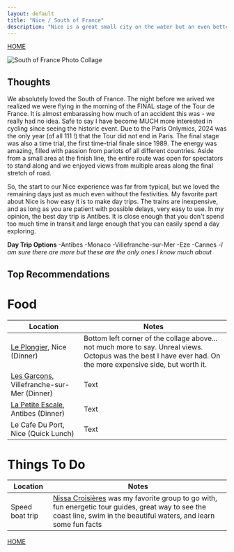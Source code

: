 ```yaml
---
layout: default
title: "Nice / South of France"
description: "Nice is a great small city on the water but an even better place to go for an abundance of day trips"
---
```

[HOME](./index.md)

![South of France Photo Collage](/img/SOF.png)

## Thoughts
We absolutely loved the South of France. The night before we arived we realized we were flying in the morning of the FINAL stage of the Tour de France. It is almost embarassing how much of an accident this was - we really had no idea. Safe to say I have become MUCH more interested in cycling since seeing the historic event. Due to the Paris Onlymics, 2024 was the only year (of all 111 !) that the Tour did not end in Paris. The final stage was also a time trial, the first time-trial finale since 1989. The energy was amazing, filled with passion from pariots of all different countries. Aside from a small area at the finish line, the entire route was open for spectators to stand along and we enjoyed views from multiple areas along the final stretch of road. 

So, the start to our Nice experience was far from typical, but we loved the remaining days just as much even without the festivities. My favorite part about Nice is how easy it is to make day trips. The trains are inexpensive, and as long as you are patient with possible delays, very easy to use. In my opinion, the best day trip is Antibes. It is close enough that you don't spend too much time in transit and large enough that you can easily spend a day exploring. 

**Day Trip Options**
-Antibes 
-Monaco
-Villefranche-sur-Mer
-Eze
-Cannes 
-*I am sure there are more but these are the only ones I know much about*

## Top Recommendations 
# Food

| Location | Notes |
| ----------- | ----------- |
| [Le Plongier](https://www.leplongeoir.com/en/home/), Nice (Dinner) | Bottom left corner of the collage above... not much more to say. Unreal views. Octopus was the best I have ever had. On the more expensive side, but worth it. |
| [Les Garcons](https://www.instagram.com/lesgarconsvillefranche/), Villefranche-sur-Mer (Dinner) | Text |
| [La Petite Escale](https://www.tripadvisor.com/Restaurant_Review-g187217-d13220201-Reviews-La_Petite_Escale-Antibes_French_Riviera_Cote_d_Azur_Provence_Alpes_Cote_d_Azur.html), Antibes (Dinner) | Text |
| Le Cafe Du Port, Nice (Quick Lunch) | Text | 

# Things To Do

| Location | Notes |
| ----------- | ----------- |
| Speed boat trip | [Nissa Croisières](https://nissacroisieres.com/) was my favorite group to go with, fun energetic tour guides, great way to see the coast line, swim in the beautiful waters, and learn some fun facts |




[HOME](./index.md)
